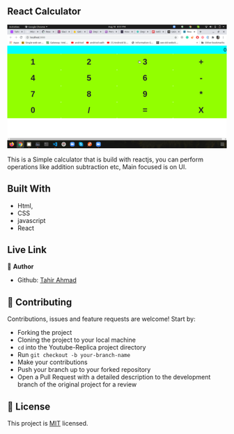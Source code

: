 ## React Calculator
![screenshot](./screen.png)


This is a Simple calculator that is build with reactjs, you can perform operations like addition subtraction etc, Main focused is on UI.

## Built With

- Html,
- CSS
- javascript
- React

## Live Link


👤 **Author**

- Github: [Tahir Ahmad](https://github.com/tahirbhalli/)

## 🤝 Contributing

Contributions, issues and feature requests are welcome! Start by:
* Forking the project
* Cloning the project to your local machine
* `cd` into the Youtube-Replica project directory
* Run `git checkout -b your-branch-name`
* Make your contributions
* Push your branch up to your forked repository
* Open a Pull Request with a detailed description to the development branch of the original project for a review

## 📝 License

This project is [MIT](https://opensource.org/licenses/MIT) licensed.